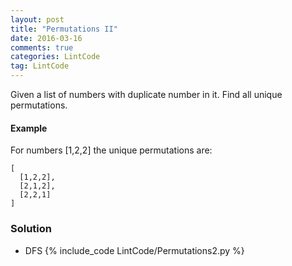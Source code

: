 ```yaml
---
layout: post
title: "Permutations II"
date: 2016-03-16
comments: true
categories: LintCode
tag: LintCode 
---
```



Given a list of numbers with duplicate number in it. Find all unique permutations.

#### Example
For numbers [1,2,2] the unique permutations are:
```
[
  [1,2,2],
  [2,1,2],
  [2,2,1]
]
```

<!--more-->
### Solution
* DFS
{% include_code LintCode/Permutations2.py %}
